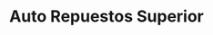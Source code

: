 ---
title: "Auto Repuestos Superior"
url: /guapiles/auto-repuestos-superior/
shop: piezas de automóviles
---
